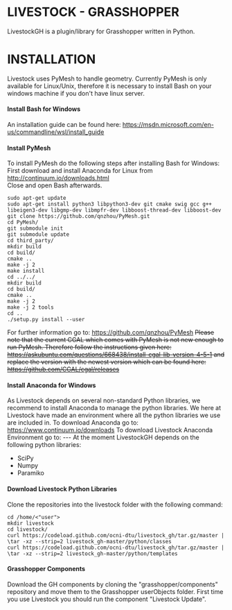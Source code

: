 # LIVESTOCK - GRASSHOPPER
LivestockGH is a plugin/library for Grasshopper written in Python.

# INSTALLATION
Livestock uses PyMesh to handle geometry.
Currently PyMesh is only available for Linux/Unix, therefore it is necessary to install Bash on your windows machine if you don't have linux server.
#### Install Bash for Windows
An installation guide can be found here: https://msdn.microsoft.com/en-us/commandline/wsl/install_guide
#### Install PyMesh
To install PyMesh do the following steps after installing Bash for Windows:
First download and install Anaconda for Linux from http://continuum.io/downloads.html \
Close and open Bash afterwards.

```
sudo apt-get update
sudo apt-get install python3 libpython3-dev git cmake swig gcc g++ libeigen3-dev libgmp-dev libmpfr-dev libboost-thread-dev libboost-dev
git clone https://github.com/qnzhou/PyMesh.git
cd PyMesh/
git submodule init
git submodule update
cd third_party/
mkdir build
cd build/
cmake ..
make -j 2
make install
cd ../../
mkdir build
cd build/
cmake ..
make -j 2
make -j 2 tools
cd ..
./setup.py install --user
```
For further information go to: https://github.com/qnzhou/PyMesh
~~Please note that the current CGAL which comes with PyMesh is not new enough to run PyMesh. Therefore follow the instructions given here: https://askubuntu.com/questions/668438/install-cgal-lib-version-4-5-1 and replace the version with the newest version which can be found here: https://github.com/CGAL/cgal/releases~~
#### Install Anaconda for Windows
As Livestock depends on several non-standard Python libraries, we recommend to install Anaconda to manage the python libraries. We here at Livestock have made an environment where all the python libraries we use are included in.
To download Anaconda go to: https://www.continuum.io/downloads
To download Livestock Anaconda Environment go to: ---
At the moment LivestockGH depends on the following python libraries:
- SciPy
- Numpy
- Paramiko

#### Download Livestock Python Libraries
Clone the repositories into the livestock folder with the following command:
```
cd /home/<"user">
mkdir livestock
cd livestock/
curl https://codeload.github.com/ocni-dtu/livestock_gh/tar.gz/master | \tar -xz --strip=2 livestock_gh-master/python/classes
curl https://codeload.github.com/ocni-dtu/livestock_gh/tar.gz/master | \tar -xz --strip=2 livestock_gh-master/python/templates
```

#### Grasshopper Components
Download the GH components by cloning the "grasshopper/components" repository and move them to the Grasshopper userObjects folder.
First time you use Livestock you should run the component "Livestock Update".
